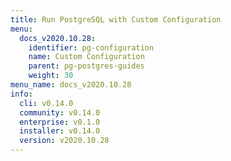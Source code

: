 ```yaml
---
title: Run PostgreSQL with Custom Configuration
menu:
  docs_v2020.10.28:
    identifier: pg-configuration
    name: Custom Configuration
    parent: pg-postgres-guides
    weight: 30
menu_name: docs_v2020.10.28
info:
  cli: v0.14.0
  community: v0.14.0
  enterprise: v0.1.0
  installer: v0.14.0
  version: v2020.10.28
---
```


